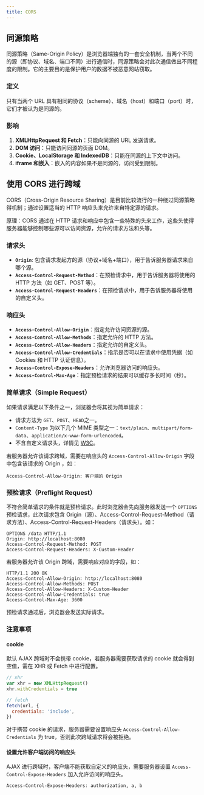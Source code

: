 ```yaml
---
title: CORS
---
```


## 同源策略

同源策略（Same-Origin Policy）是浏览器端独有的一套安全机制，当两个不同的源（即协议、域名、端口不同）进行通信时，同源策略会对此次通信做出不同程度的限制。它的主要目的是保护用户的数据不被恶意网站窃取。

### 定义

只有当两个 URL 具有相同的协议（scheme）、域名（host）和端口（port）时，它们才被认为是同源的。

### 影响

1. **XMLHttpRequest 和 Fetch**：只能向同源的 URL 发送请求。
2. **DOM 访问**：只能访问同源的页面 DOM。
3. **Cookie、LocalStorage 和 IndexedDB**：只能在同源的上下文中访问。
4. **iframe 和嵌入**：嵌入的内容如果不是同源的，访问受到限制。

## 使用 CORS 进行跨域

CORS（Cross-Origin Resource Sharing）是目前比较流行的一种绕过同源策略得机制；通过设置适当的 HTTP 响应头来允许来自特定源的请求。

原理：CORS 通过在 HTTP 请求和响应中包含一些特殊的头来工作，这些头使得服务器能够控制哪些源可以访问资源，允许的请求方法和头等。

### 请求头

- **`Origin`**: 包含请求发起方的源（协议+域名+端口），用于告诉服务器请求来自哪个源。
- **`Access-Control-Request-Method`**：在预检请求中，用于告诉服务器将使用的 HTTP 方法（如 GET、POST 等）。
- **`Access-Control-Request-Headers`**：在预检请求中，用于告诉服务器将使用的自定义头。

### 响应头

- **`Access-Control-Allow-Origin`**：指定允许访问资源的源。
- **`Access-Control-Allow-Methods`**：指定允许的 HTTP 方法。
- **`Access-Control-Allow-Headers`**：指定允许的自定义头。
- **`Access-Control-Allow-Credentials`**：指示是否可以在请求中使用凭据（如 Cookies 和 HTTP 认证信息）。
- **`Access-Control-Expose-Headers`**：允许浏览器访问的响应头。
- **`Access-Control-Max-Age`**：指定预检请求的结果可以缓存多长时间（秒）。

### 简单请求（Simple Request）

如果请求满足以下条件之一，浏览器会将其视为简单请求：

- 请求方法为 `GET`、`POST`、`HEAD`之一。
- `Content-Type` 为以下几个 MIME 类型之一：`text/plain`、`multipart/form-data`、`application/x-www-form-urlencoded`。
- 不含自定义请求头，详情见 [W3C](https://fetch.spec.whatwg.org/#cors-safelisted-request-header)。

若服务器允许该请求跨域，需要在响应头的 `Access-Control-Allow-Origin` 字段中包含该请求的 Origin ，如：

```http
Access-Control-Allow-Origin: 客户端的 Origin
```

### 预检请求（Preflight Request）

不符合简单请求的条件就是预检请求。此时浏览器会先向服务器发送一个 `OPTIONS` 预检请求，此次请求包含 Origin（源）、Access-Control-Request-Method（请求方法）、Access-Control-Request-Headers（请求头）。如：

```http
OPTIONS /data HTTP/1.1
Origin: http://localhost:8080
Access-Control-Request-Method: POST
Access-Control-Request-Headers: X-Custom-Header
```

若服务器允许该 Origin 跨域，需要响应对应的字段，如：

```http
HTTP/1.1 200 OK
Access-Control-Allow-Origin: http://localhost:8080
Access-Control-Allow-Methods: POST
Access-Control-Allow-Headers: X-Custom-Header
Access-Control-Allow-Credentials: true
Access-Control-Max-Age: 3600
```

预检请求通过后，浏览器会发送实际请求。

### 注意事项

#### cookie

默认 AJAX 跨域时不会携带 cookie，若服务器需要获取请求的 cookie 就会得到空值，需在 XHR 或 Fetch 中进行配置。

```js
// xhr
var xhr = new XMLHttpRequest()
xhr.withCredentials = true

// fetch
fetch(url, {
  credentials: 'include',
})
```

对于携带 cookie 的请求，服务器需要设置响应头 `Access-Control-Allow-Credentials` 为 true，否则此次跨域请求将会被拒绝。

#### 设置允许客户端访问的响应头

AJAX 进行跨域时，客户端不能获取自定义的响应头，需要服务器设置 `Access-Control-Expose-Headers` 加入允许访问的响应头。

```http
Access-Control-Expose-Headers: authorization, a, b
```
